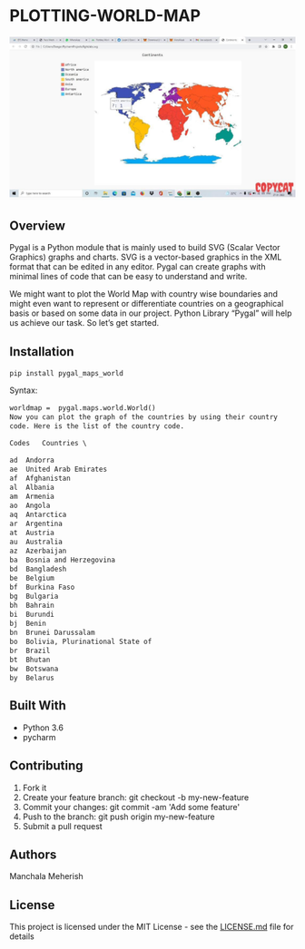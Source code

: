 # PLOTTING-WORLD-MAP

![Screen_Shot](https://github.com/meherish1524/PLOTTING-WORLD-MAP/blob/main/output.jpeg?raw=true)


## Overview
Pygal is a Python module that is mainly used to build SVG (Scalar Vector Graphics) graphs and charts. SVG is a vector-based graphics in the XML format that can be edited in any editor. Pygal can create graphs with minimal lines of code that can be easy to understand and write. 

We might want to plot the World Map with country wise boundaries and might even want to represent or differentiate countries on a geographical basis or based on some data in our project. Python Library “Pygal” will help us achieve our task. So let’s get started.

## Installation
```
pip install pygal_maps_world
```
Syntax:

```
worldmap =  pygal.maps.world.World()
Now you can plot the graph of the countries by using their country code. Here is the list of the country code.
```
 
```
Codes 	Countries \
```
```
ad	Andorra
ae	United Arab Emirates
af	Afghanistan
al	Albania
am	Armenia
ao	Angola
aq	Antarctica
ar	Argentina
at	Austria
au	Australia
az	Azerbaijan
ba	Bosnia and Herzegovina
bd	Bangladesh
be	Belgium
bf	Burkina Faso
bg	Bulgaria
bh	Bahrain
bi	Burundi
bj	Benin
bn	Brunei Darussalam
bo	Bolivia, Plurinational State of
br	Brazil
bt	Bhutan
bw	Botswana
by	Belarus
```

## Built With

* Python 3.6
* pycharm


## Contributing

1. Fork it
2. Create your feature branch: git checkout -b my-new-feature
3. Commit your changes: git commit -am 'Add some feature'
4. Push to the branch: git push origin my-new-feature
5. Submit a pull request

## Authors

Manchala Meherish

## License

This project is licensed under the MIT License - see the [LICENSE.md](https://github.com/meherish1524/PLOTTING-WORLD-MAP/blob/main/LICENSE) file for details


